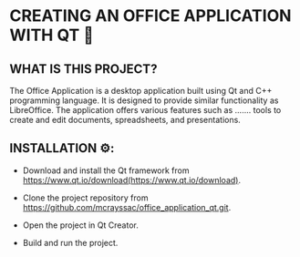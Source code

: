 # CREATING AN OFFICE APPLICATION WITH QT 📇
## WHAT IS THIS PROJECT? 

The Office Application is a desktop application built using Qt and C++ programming language. It is designed to provide similar functionality as LibreOffice. The application offers various features such as ....... tools to create and edit documents, spreadsheets, and presentations.

## INSTALLATION ⚙️:
 
- Download and install the Qt framework from https://www.qt.io/download(https://www.qt.io/download).

- Clone the project repository from https://github.com/mcrayssac/office_application_qt.git.

- Open the project in Qt Creator.

- Build and run the project.
